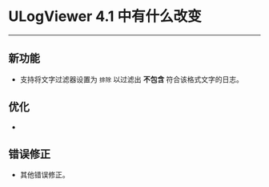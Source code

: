 ﻿# ULogViewer 4.1 中有什么改变
 ---

## 新功能
+ 支持将文字过滤器设置为 ```排除``` 以过滤出 **不包含** 符合该格式文字的日志。

## 优化
+

## 错误修正
+ 其他错误修正。